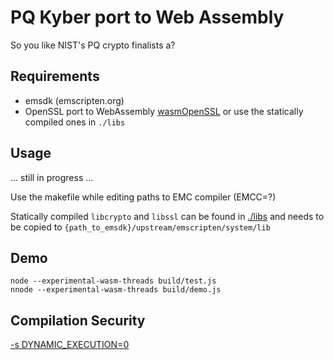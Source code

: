 # PQ Kyber port to Web Assembly

So you like NIST's PQ crypto finalists a?

## Requirements

- emsdk (emscripten.org)
- OpenSSL port to WebAssembly [wasmOpenSSL](https://github.com/d3k4z/wasmOpenSSL) or use the statically compiled ones in `./libs` 

## Usage

... still in progress ...

Use the makefile while editing paths to EMC compiler (EMCC=?)

Statically compiled `libcrypto` and `libssl` can be found in [./libs](./libs/) and needs to be copied to `{path_to_emsdk}/upstream/emscripten/system/lib`

## Demo

```
node --experimental-wasm-threads build/test.js
nnode --experimental-wasm-threads build/demo.js
```

## Compilation Security 

[-s DYNAMIC_EXECUTION=0](https://emscripten.org/docs/api_reference/emscripten.h.html#c.emscripten_run_script)
